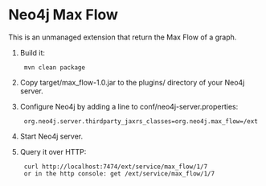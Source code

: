 Neo4j Max Flow
================================

This is an unmanaged extension that return the Max Flow of a graph.

1. Build it: 

        mvn clean package

2. Copy target/max_flow-1.0.jar to the plugins/ directory of your Neo4j server.

3. Configure Neo4j by adding a line to conf/neo4j-server.properties:

        org.neo4j.server.thirdparty_jaxrs_classes=org.neo4j.max_flow=/ext

4. Start Neo4j server.

5. Query it over HTTP:

        curl http://localhost:7474/ext/service/max_flow/1/7
        or in the http console: get /ext/service/max_flow/1/7


